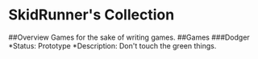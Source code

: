 # SkidRunner's Collection

##Overview
Games for the sake of writing games.
##Games
###Dodger
*Status: Prototype
*Description: Don't touch the green things.
